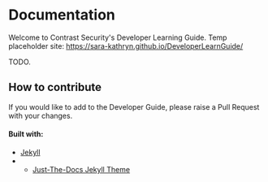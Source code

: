# Documentation

Welcome to Contrast Security's Developer Learning Guide.
Temp placeholder site: https://sara-kathryn.github.io/DeveloperLearnGuide/


TODO.



## How to contribute

If you would like to add to the Developer Guide, please raise a Pull Request with your changes.


#### Built with:

- [Jekyll](https://jekyllrb.com/)
- - [Just-The-Docs Jekyll Theme](https://pmarsceill.github.io/just-the-docs/)


